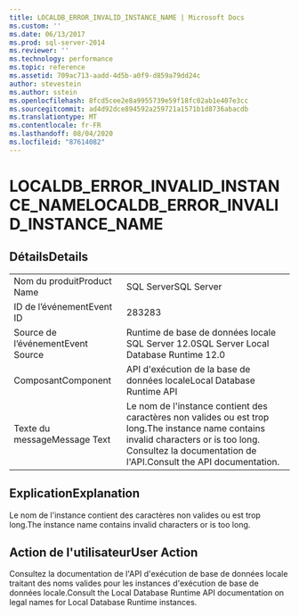 ```yaml
---
title: LOCALDB_ERROR_INVALID_INSTANCE_NAME | Microsoft Docs
ms.custom: ''
ms.date: 06/13/2017
ms.prod: sql-server-2014
ms.reviewer: ''
ms.technology: performance
ms.topic: reference
ms.assetid: 709ac713-aadd-4d5b-a0f9-d859a79dd24c
author: stevestein
ms.author: sstein
ms.openlocfilehash: 8fcd5cee2e8a9955739e59f18fc02ab1e407e3cc
ms.sourcegitcommit: ad4d92dce894592a259721a1571b1d8736abacdb
ms.translationtype: MT
ms.contentlocale: fr-FR
ms.lasthandoff: 08/04/2020
ms.locfileid: "87614082"
---
```

# <a name="localdb_error_invalid_instance_name"></a><span data-ttu-id="1bb3c-102">LOCALDB_ERROR_INVALID_INSTANCE_NAME</span><span class="sxs-lookup"><span data-stu-id="1bb3c-102">LOCALDB_ERROR_INVALID_INSTANCE_NAME</span></span>
    
## <a name="details"></a><span data-ttu-id="1bb3c-103">Détails</span><span class="sxs-lookup"><span data-stu-id="1bb3c-103">Details</span></span>  
  
|||  
|-|-|  
|<span data-ttu-id="1bb3c-104">Nom du produit</span><span class="sxs-lookup"><span data-stu-id="1bb3c-104">Product Name</span></span>|<span data-ttu-id="1bb3c-105">SQL Server</span><span class="sxs-lookup"><span data-stu-id="1bb3c-105">SQL Server</span></span>|  
|<span data-ttu-id="1bb3c-106">ID de l’événement</span><span class="sxs-lookup"><span data-stu-id="1bb3c-106">Event ID</span></span>|<span data-ttu-id="1bb3c-107">283</span><span class="sxs-lookup"><span data-stu-id="1bb3c-107">283</span></span>|  
|<span data-ttu-id="1bb3c-108">Source de l’événement</span><span class="sxs-lookup"><span data-stu-id="1bb3c-108">Event Source</span></span>|<span data-ttu-id="1bb3c-109">Runtime de base de données locale SQL Server 12.0</span><span class="sxs-lookup"><span data-stu-id="1bb3c-109">SQL Server Local Database Runtime 12.0</span></span>|  
|<span data-ttu-id="1bb3c-110">Composant</span><span class="sxs-lookup"><span data-stu-id="1bb3c-110">Component</span></span>|<span data-ttu-id="1bb3c-111">API d'exécution de la base de données locale</span><span class="sxs-lookup"><span data-stu-id="1bb3c-111">Local Database Runtime API</span></span>|  
|<span data-ttu-id="1bb3c-112">Texte du message</span><span class="sxs-lookup"><span data-stu-id="1bb3c-112">Message Text</span></span>|<span data-ttu-id="1bb3c-113">Le nom de l'instance contient des caractères non valides ou est trop long.</span><span class="sxs-lookup"><span data-stu-id="1bb3c-113">The instance name contains invalid characters or is too long.</span></span> <span data-ttu-id="1bb3c-114">Consultez la documentation de l'API.</span><span class="sxs-lookup"><span data-stu-id="1bb3c-114">Consult the API documentation.</span></span>|  
  
## <a name="explanation"></a><span data-ttu-id="1bb3c-115">Explication</span><span class="sxs-lookup"><span data-stu-id="1bb3c-115">Explanation</span></span>  
 <span data-ttu-id="1bb3c-116">Le nom de l'instance contient des caractères non valides ou est trop long.</span><span class="sxs-lookup"><span data-stu-id="1bb3c-116">The instance name contains invalid characters or is too long.</span></span>  
  
## <a name="user-action"></a><span data-ttu-id="1bb3c-117">Action de l'utilisateur</span><span class="sxs-lookup"><span data-stu-id="1bb3c-117">User Action</span></span>  
 <span data-ttu-id="1bb3c-118">Consultez la documentation de l'API d'exécution de base de données locale traitant des noms valides pour les instances d'exécution de base de données locale.</span><span class="sxs-lookup"><span data-stu-id="1bb3c-118">Consult the Local Database Runtime API documentation on legal names for Local Database Runtime instances.</span></span>  
  
  
